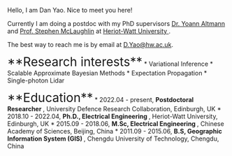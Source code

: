 <span style="font-size:1em;"> Hello, I am Dan Yao. Nice to meet you here! </span>

<span style="font-size:1em;"> Currently I am doing a postdoc with my PhD supervisors 
<a href="https://yoannaltmann.weebly.com"> Dr. Yoann Altmann </a> and <a href="https://ieeexplore.ieee.org/author/38184618700"> Prof. Stephen McLaughlin</a> at 
<a href="https://www.hw.ac.uk/"> Heriot-Watt University </a>. </span>

<span style="font-size:1em;"> The best way to reach me is by email at <a href="D.Yao@hw.ac.uk">D.Yao@hw.ac.uk</a>.</span>


<p></p>
<p></p>
<span style="font-size:2em;">**Research interests**</span>
* Variational Inference
* Scalable Approximate Bayesian Methods
* Expectation Propagation
* Single-photon Lidar


<p></p>
<p></p>
<span style="font-size:2em;">**Education**</span>
* 2022.04 - present, <b> Postdoctoral Researcher </b>, University Defence Research Collaboration, Edinburgh, UK
* 2018.10 - 2022.04, <b> Ph.D., Electrical Engineering </b>, Heriot-Watt University, Edinburgh, UK 
* 2015.09 - 2018.06, <b> M.Sc, Electrical Engineering </b>, Chinese Academy of Sciences, Beijing, China
* 2011.09 - 2015.06, <b> B.S, Geographic Information System (GIS) </b>, Chengdu University of Technology, Chengdu, China
